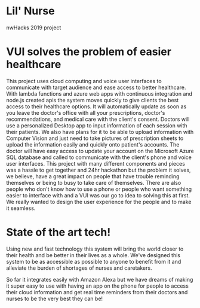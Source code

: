 # Lil' Nurse
nwHacks 2019 project

# VUI solves the problem of easier healthcare 
This project uses cloud computing and voice user interfaces to communicate with target audience and ease access to better healthcare. With lambda functions and azure web apps with continuous integration and node.js created apis the system moves quickly to give clients the best access to their healthcare options. It will automatically update as soon as you leave the doctor's office with all your prescriptions, doctor's recommendations, and medical care with the client's consent. Doctors will use a personalized Desktop app to input information of each session with their patients. We also have plans for it to be able to upload information with Computer Vision and just need to take pictures of prescription sheets to upload the information easily and quickly onto patient's accounts.  The doctor will have easy access to update your account on the Microsoft Azure SQL database and called to communicate with the client's phone and voice user interfaces. This project with many different components and pieces was a hassle to get together and 24hr hackathon but the problem it solves, we believe, have a great impact on people that have trouble reminding themselves or being to busy to take care of themselves. There are also people who don't know how to use a phone or people who want something easier to interface with and a VUI was our go to idea to solving this at first. We really wanted to design the user experience for the people and to make it seamless. 

# State of the art tech!
Using new and fast technology this system will bring the world closer to their health and be better in their lives as a whole. We've designed this system to be as accessible as possible to anyone to benefit from it and alleviate the burden of shortages of nurses and caretakers.

So far it integrates easily with Amazon Alexa but we have dreams of making it super easy to use with having an app on the phone for people to access their cloud information and get real time reminders from their doctors and nurses to be the very best they can be!
